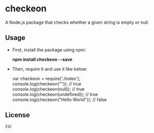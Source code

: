 # checkeon

A Node.js package that checks whether a given string is empty or null.  

## Usage

* First, install the package using npm:  

	**npm install checkeon --save**

* Then, require it and use it like below:  
	
	var checkeon = require('./index');  
	console.log(checkeon("")); // true  
	console.log(checkeon(null)); // true  
	console.log(checkeon(undefined)); // true  
	console.log(checkeon("Hello World")); // false  

## License

	ISC  
